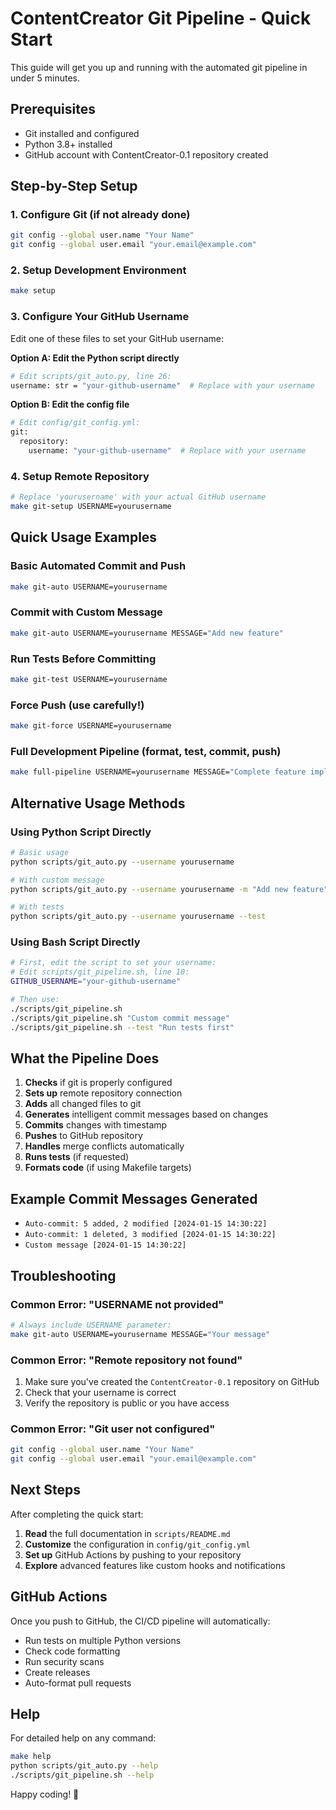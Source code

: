 # ContentCreator Git Pipeline - Quick Start

This guide will get you up and running with the automated git pipeline in under 5 minutes.

## Prerequisites

- Git installed and configured
- Python 3.8+ installed
- GitHub account with ContentCreator-0.1 repository created

## Step-by-Step Setup

### 1. Configure Git (if not already done)
```bash
git config --global user.name "Your Name"
git config --global user.email "your.email@example.com"
```

### 2. Setup Development Environment
```bash
make setup
```

### 3. Configure Your GitHub Username
Edit one of these files to set your GitHub username:

**Option A: Edit the Python script directly**
```bash
# Edit scripts/git_auto.py, line 26:
username: str = "your-github-username"  # Replace with your username
```

**Option B: Edit the config file**
```bash
# Edit config/git_config.yml:
git:
  repository:
    username: "your-github-username"  # Replace with your username
```

### 4. Setup Remote Repository
```bash
# Replace 'yourusername' with your actual GitHub username
make git-setup USERNAME=yourusername
```

## Quick Usage Examples

### Basic Automated Commit and Push
```bash
make git-auto USERNAME=yourusername
```

### Commit with Custom Message
```bash
make git-auto USERNAME=yourusername MESSAGE="Add new feature"
```

### Run Tests Before Committing
```bash
make git-test USERNAME=yourusername
```

### Force Push (use carefully!)
```bash
make git-force USERNAME=yourusername
```

### Full Development Pipeline (format, test, commit, push)
```bash
make full-pipeline USERNAME=yourusername MESSAGE="Complete feature implementation"
```

## Alternative Usage Methods

### Using Python Script Directly
```bash
# Basic usage
python scripts/git_auto.py --username yourusername

# With custom message
python scripts/git_auto.py --username yourusername -m "Add new feature"

# With tests
python scripts/git_auto.py --username yourusername --test
```

### Using Bash Script Directly
```bash
# First, edit the script to set your username:
# Edit scripts/git_pipeline.sh, line 10:
GITHUB_USERNAME="your-github-username"

# Then use:
./scripts/git_pipeline.sh
./scripts/git_pipeline.sh "Custom commit message"
./scripts/git_pipeline.sh --test "Run tests first"
```

## What the Pipeline Does

1. **Checks** if git is properly configured
2. **Sets up** remote repository connection
3. **Adds** all changed files to git
4. **Generates** intelligent commit messages based on changes
5. **Commits** changes with timestamp
6. **Pushes** to GitHub repository
7. **Handles** merge conflicts automatically
8. **Runs tests** (if requested)
9. **Formats code** (if using Makefile targets)

## Example Commit Messages Generated

- `Auto-commit: 5 added, 2 modified [2024-01-15 14:30:22]`
- `Auto-commit: 1 deleted, 3 modified [2024-01-15 14:30:22]`
- `Custom message [2024-01-15 14:30:22]`

## Troubleshooting

### Common Error: "USERNAME not provided"
```bash
# Always include USERNAME parameter:
make git-auto USERNAME=yourusername MESSAGE="Your message"
```

### Common Error: "Remote repository not found"
1. Make sure you've created the `ContentCreator-0.1` repository on GitHub
2. Check that your username is correct
3. Verify the repository is public or you have access

### Common Error: "Git user not configured"
```bash
git config --global user.name "Your Name"
git config --global user.email "your.email@example.com"
```

## Next Steps

After completing the quick start:

1. **Read** the full documentation in `scripts/README.md`
2. **Customize** the configuration in `config/git_config.yml`
3. **Set up** GitHub Actions by pushing to your repository
4. **Explore** advanced features like custom hooks and notifications

## GitHub Actions

Once you push to GitHub, the CI/CD pipeline will automatically:
- Run tests on multiple Python versions
- Check code formatting
- Run security scans
- Create releases
- Auto-format pull requests

## Help

For detailed help on any command:
```bash
make help
python scripts/git_auto.py --help
./scripts/git_pipeline.sh --help
```

Happy coding! 🚀 
